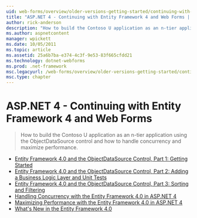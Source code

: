 ```yaml
---
uid: web-forms/overview/older-versions-getting-started/continuing-with-ef/index
title: "ASP.NET 4 - Continuing with Entity Framework 4 and Web Forms | Microsoft Docs"
author: rick-anderson
description: "How to build the Contoso U application as an n-tier application using the ObjectDataSource control and how to handle concurrency and maximize performance."
ms.author: aspnetcontent
manager: wpickett
ms.date: 10/05/2011
ms.topic: article
ms.assetid: 25a6b7ba-e374-4c3f-9e53-83f665cfdd21
ms.technology: dotnet-webforms
ms.prod: .net-framework
msc.legacyurl: /web-forms/overview/older-versions-getting-started/continuing-with-ef
msc.type: chapter
---
```

ASP.NET 4 - Continuing with Entity Framework 4 and Web Forms
====================
> How to build the Contoso U application as an n-tier application using the ObjectDataSource control and how to handle concurrency and maximize performance.


- [Entity Framework 4.0 and the ObjectDataSource Control, Part 1: Getting Started](using-the-entity-framework-and-the-objectdatasource-control-part-1-getting-started.md)
- [Entity Framework 4.0 and the ObjectDataSource Control, Part 2: Adding a Business Logic Layer and Unit Tests](using-the-entity-framework-and-the-objectdatasource-control-part-2-adding-a-business-logic-layer-and-unit-tests.md)
- [Entity Framework 4.0 and the ObjectDataSource Control, Part 3: Sorting and Filtering](using-the-entity-framework-and-the-objectdatasource-control-part-3-sorting-and-filtering.md)
- [Handling Concurrency with the Entity Framework 4.0 in ASP.NET 4](handling-concurrency-with-the-entity-framework-in-an-asp-net-web-application.md)
- [Maximizing Performance with the Entity Framework 4.0 in ASP.NET 4](maximizing-performance-with-the-entity-framework-in-an-asp-net-web-application.md)
- [What's New in the Entity Framework 4.0](what-s-new-in-the-entity-framework-4.md)
